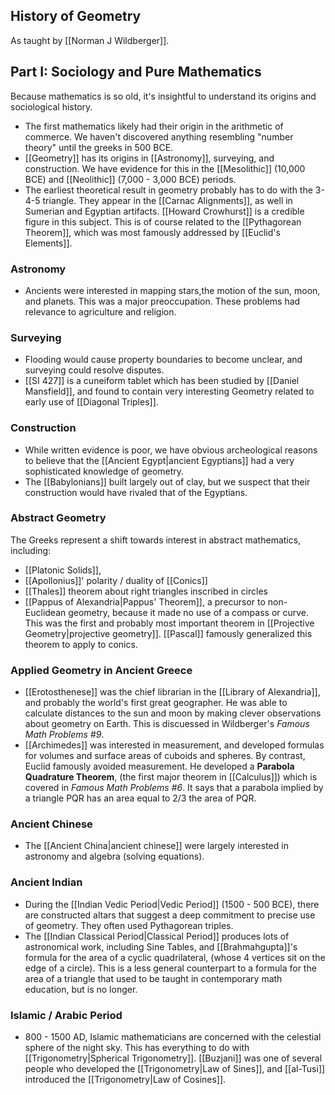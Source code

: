 ## History of Geometry
As taught by [[Norman J Wildberger]].

## Part I: Sociology and Pure Mathematics
Because mathematics is so old, it's insightful to understand its origins and sociological history. 

- The first mathematics likely had their origin in the arithmetic of commerce. We haven't discovered anything resembling "number theory" until the greeks in 500 BCE.
- [[Geometry]] has its origins in [[Astronomy]], surveying, and construction. We have evidence for this in the [[Mesolithic]] (10,000 BCE) and [[Neolithic]] (7,000 - 3,000 BCE) periods.
- The earliest theoretical result in geometry probably has to do with the 3-4-5 triangle. They appear in the [[Carnac Alignments]], as well in Sumerian and Egyptian artifacts. [[Howard Crowhurst]] is a credible figure in this subject. This is of course related to the [[Pythagorean Theorem]], which was most famously addressed by [[Euclid's Elements]].

### Astronomy
- Ancients were interested in mapping stars,the motion of the sun, moon, and planets. This was a major preoccupation. These problems had relevance to agriculture and religion.

### Surveying
- Flooding would cause property boundaries to become unclear, and surveying could resolve disputes. 
- [[SI 427]] is a cuneiform tablet which has been studied by [[Daniel Mansfield]], and found to contain very interesting Geometry related to early use of [[Diagonal Triples]].

### Construction
- While written evidence is poor, we have obvious archeological reasons to believe that the [[Ancient Egypt|ancient Egyptians]] had a very sophisticated knowledge of geometry.
- The [[Babylonians]] built largely out of clay, but we suspect that their construction would have rivaled that of the Egyptians.

### Abstract Geometry
The Greeks represent a shift towards interest in abstract mathematics, including:
- [[Platonic Solids]],
- [[Apollonius]]' polarity / duality of [[Conics]]
- [[Thales]] theorem about right triangles inscribed in circles
- [[Pappus of Alexandria|Pappus' Theorem]], a precursor to non-Euclidean geometry, because it made no use of a compass or curve. This was the first and probably most important theorem in [[Projective Geometry|projective geometry]]. [[Pascal]] famously generalized this theorem to apply to conics.

### Applied Geometry in Ancient Greece
- [[Erotosthenese]] was the chief librarian in the [[Library of Alexandria]], and probably the world's first great geographer. He was able to calculate distances to the sun and moon by making clever observations about geometry on Earth. This is discuessed in Wildberger's *Famous Math Problems #9*.
- [[Archimedes]] was interested in measurement, and developed formulas for volumes and surface areas of cuboids and spheres. By contrast, Euclid famously avoided measurement. He developed a **Parabola Quadrature Theorem**, (the first major theorem in [[Calculus]]) which is covered in *Famous Math Problems #6*. It says that a parabola implied by a triangle PQR has an area equal to 2/3 the area of PQR.

### Ancient Chinese
- The [[Ancient China|ancient chinese]] were largely interested in astronomy and algebra (solving equations).

### Ancient Indian
- During the [[Indian Vedic Period|Vedic Period]] (1500 - 500 BCE), there are constructed altars that suggest a deep commitment to precise use of geometry. They often used Pythagorean triples.
- The [[Indian Classical Period|Classical Period]] produces lots of astronomical work, including Sine Tables, and [[Brahmahgupta]]'s formula for the area of a cyclic quadrilateral, (whose 4 vertices sit on the edge of a circle). This is a less general counterpart to a formula for the area of a triangle that used to be taught in contemporary math education, but is no longer.

### Islamic / Arabic Period
- 800 - 1500 AD, Islamic mathematicians are concerned with the celestial sphere of the night sky. This has everything to do with [[Trigonometry|Spherical Trigonometry]]. [[Buzjani]] was one of several people who developed the [[Trigonometry|Law of Sines]], and [[al-Tusi]] introduced the [[Trigonometry|Law of Cosines]].

